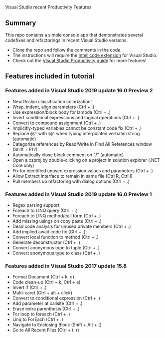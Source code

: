 #
Visual Studio recent Productivity Features

## Summary
This repo contains a simple console app that demonstrates several codefixes and refactorings in recent Visual Studio versions.

- Clone the repo and follow the comments in the code.
- The instructions will require the [Intellicode extension](https://marketplace.visualstudio.com/items?itemName=VisualStudioExptTeam.VSIntelliCode) for Visual Studio.
- Check out the [Visual Studio Productivity guide](https://aka.ms/vs2017guide) for more features!

## Features included in tutorial

### Features added in Visual Studio 2019 update 16.0 Preview 2
- New Roslyn classification colorization!
- Wrap, indent, align parameters (Ctrl + .)
- Use expression/block body for lambda (Ctrl + .)
- Invert conditional expressions and logical operations (Ctrl + .)
- Convert to compound assignment (Ctrl + .)
- Implicitly-typed variables cannot be constant code fix (Ctrl + .)
- Replace `@$"` with `$@"` when typing interpolated verbatim string (automatic)
- Categorize references by Read/Write in Find All References window (Shift + F12)
- Automatically close block comment on "/" (automatic)
- Open a csproj by double-clicking on a project in solution explorer (.NET Core only)
- Fix for identified unused expression values and parameters (Ctrl + .)
- Allow Extract Interface to remain in same file (Ctrl R, Ctrl I)
- Pull members up refactoring with dialog options (Ctrl + .)

### Features added in Visual Studio 2019 update 16.0 Preview 1
- Regex parsing support
- Foreach to LINQ query (Ctrl + .)
- Foreach to LINQ method/call form (Ctrl + .)
- Add missing usings on copy paste (Ctrl + .)
- Dead code analysis for unused private members (Ctrl + .)
- Add implied await code fix (Ctrl + .)
- Convert local function to method (Ctrl + .)
- Generate deconstructor (Ctrl + .)
- Convert anonymous type to tuple (Ctrl + .)
- Convert anonymous type to class (Ctrl + .)

### Features added in Visual Studio 2017 update 15.8
- Format Document (Ctrl + k, d)
- Code clean-up (Ctrl + k, Ctrl + e)
- Invert if (Ctrl + .)
- Multi-caret (Ctrl + alt + click)
- Convert to conditional expression (Ctrl + .)
- Add parameter at callsite (Ctrl + .)
- Erase extra parenthesis (Ctrl + .)
- For loop to foreach (Ctrl + .)
- Linq to ForEach (Ctrl + .)
- Navigate to Enclosing Block (Shift + Alt + \[)
- Go to All Recent Files (Ctrl + t, r)

